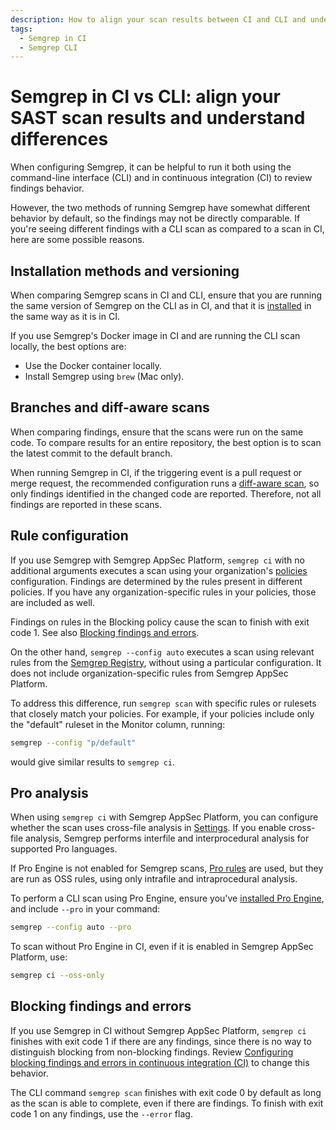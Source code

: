 ```yaml
---
description: How to align your scan results between CI and CLI and understand differences in behavior.
tags:
  - Semgrep in CI
  - Semgrep CLI
---
```


# Semgrep in CI vs CLI: align your SAST scan results and understand differences

When configuring Semgrep, it can be helpful to run it both using the command-line interface (CLI) and in continuous integration (CI) to review findings behavior.

However, the two methods of running Semgrep have somewhat different behavior by default, so the findings may not be directly comparable. If you're seeing different findings with a CLI scan as compared to a scan in CI, here are some possible reasons.

## Installation methods and versioning

When comparing Semgrep scans in CI and CLI, ensure that you are running the same version of Semgrep on the CLI as in CI, and that it is [installed](/getting-started/cli) in the same way as it is in CI.

If you use Semgrep's Docker image in CI and are running the CLI scan locally, the best options are:

* Use the Docker container locally.
* Install Semgrep using `brew` (Mac only).

## Branches and diff-aware scans

When comparing findings, ensure that the scans were run on the same code. To compare results for an entire repository, the best option is to scan the latest commit to the default branch.

When running Semgrep in CI, if the triggering event is a pull request or merge request, the recommended configuration runs a [diff-aware scan](/deployment/customize-ci-jobs#set-up-diff-aware-scans), so only findings identified in the changed code are reported. Therefore, not all findings are reported in these scans.

## Rule configuration

If you use Semgrep with Semgrep AppSec Platform, `semgrep ci` with no additional arguments executes a scan using your organization's [policies](/docs/semgrep-code/policies) configuration. Findings are determined by the rules present in different policies. If you have any organization-specific rules in your policies, those are included as well.

Findings on rules in the Blocking policy cause the scan to finish with exit code 1. See also [Blocking findings and errors](#blocking-findings-and-errors).

On the other hand, `semgrep --config auto` executes a scan using relevant rules from the [Semgrep Registry](https://semgrep.dev/explore), without using a particular configuration. It does not include organization-specific rules from Semgrep AppSec Platform.

To address this difference, run `semgrep scan` with specific rules or rulesets that closely match your policies. For example, if your policies include only the "default" ruleset in the Monitor column, running:

```bash
semgrep --config "p/default"
```

would give similar results to `semgrep ci`.

## Pro analysis

When using `semgrep ci` with Semgrep AppSec Platform, you can configure whether the scan uses cross-file analysis in [Settings](https://semgrep.dev/orgs/-/settings). If you enable cross-file analysis, Semgrep performs interfile and interprocedural analysis for supported Pro languages.

If Pro Engine is not enabled for Semgrep scans, [Pro rules](/docs/semgrep-code/pro-rules) are used, but they are run as OSS rules, using only intrafile and intraprocedural analysis.

To perform a CLI scan using Pro Engine, ensure you've [installed Pro Engine](/docs/semgrep-code/semgrep-pro-engine-intro/#run-cross-file-analysis-in-the-cli), and include `--pro` in your command:

```bash
semgrep --config auto --pro
```

To scan without Pro Engine in CI, even if it is enabled in Semgrep AppSec Platform, use:

```bash
semgrep ci --oss-only
```

## Blocking findings and errors

If you use Semgrep in CI without Semgrep AppSec Platform, `semgrep ci` finishes with exit code 1 if there are any findings, since there is no way to distinguish blocking from non-blocking findings. Review [Configuring blocking findings and errors in continuous integration (CI)](/docs/semgrep-ci/configuring-blocking-and-errors-in-ci) to change this behavior.

The CLI command `semgrep scan` finishes with exit code 0 by default as long as the scan is able to complete, even if there are findings. To finish with exit code 1 on any findings, use the `--error` flag.
